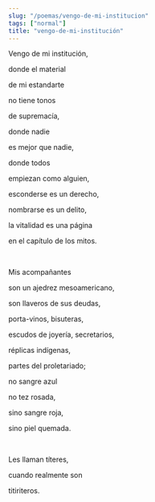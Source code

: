 ```yaml
---
slug: "/poemas/vengo-de-mi-institucion"
tags: ["normal"]
title: "vengo-de-mi-institución"
---
```

Vengo de mi institución,

donde el material

de mi estandarte

no tiene tonos

de supremacía,

donde nadie

es mejor que nadie,

donde todos

empiezan como alguien,

esconderse es un derecho,

nombrarse es un delito,

la vitalidad es una página

en el capítulo de los mitos.

&nbsp;

Mis acompañantes

son un ajedrez mesoamericano,

son llaveros de sus deudas,

porta-vinos, bisuteras,

escudos de joyería, secretarios,

réplicas indígenas,

partes del proletariado;

no sangre azul

no tez rosada,

sino sangre roja,

sino piel quemada.

&nbsp;

Les llaman títeres,

cuando realmente son

titiriteros.